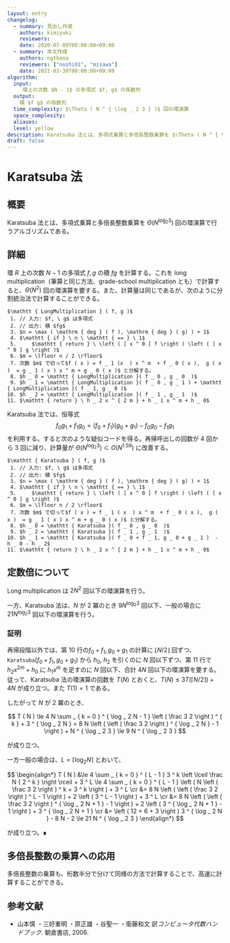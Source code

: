 ```yaml
---
layout: entry
changelog:
  - summary: 見出し作成
    authors: kimiyuki
    reviewers:
    date: 2020-07-09T00:00:00+09:00
  - summary: 本文作成
    authors: ngtkana
    reviewers: ["noshi91", "misawa"]
    date: 2021-03-30T00:00:00+09:00
algorithm:
  input:
     環上の次数 $N - 1$ の多項式 $f, g$ の係数列
  output:
    積 $f g$ の係数列
  time_complexity: $\Theta ( N ^ { \log _ 2 3 } )$ 回の環演算
  space_complexity:
  aliases:
  level: yellow
description: Karatsuba 法とは、多項式乗算と多倍長整数乗算を $\Theta ( N ^ { \log _ 2 3} )$ 回の環演算で行うアルゴリズムである。
draft: false
---
```



# Karatsuba 法

## 概要

Karatsuba 法とは、多項式乗算と多倍長整数乗算を $\Theta ( N ^ { \log _ 2 3} )$ 回の環演算で行うアルゴリズムである。


## 詳細


環 $R$ 上の次数 $N - 1$ の多項式 $f, g$ の積 $f g$ を計算する。これを long multiplication（筆算と同じ方法、grade-school multiplication とも）で計算すると、$\Theta ( N ^ 2 )$ 回の環演算を要する。また、計算量は同じであるが、次のように分割統治法で計算することができる。

```plaintext-katex
$\mathtt { LongMultiplication } ( f, g )$
 1. // 入力: $f, \ g$ は多項式
 2. // 出力: 積 $fg$
 3. $n = \max ( \mathrm { deg } ( f ), \mathrm { deg } ( g) ) + 1$
 4. $\mathtt { if } \ n \ \mathtt { == } \ 1$
 5.     $\mathtt { return } \ \left ( [ x ^ 0 ] f \right ) \left ( [ x ^ 0 ] g \right )$
 6. $m = \lfloor n / 2 \rfloor$
 7. 次数 $m$ で切って$f ( x ) = f _ 1 (x  ) x ^ m  + f _ 0 ( x ),  g ( x )  = g _ 1 ( x ) x ^ m + g _ 0 ( x )$ と分解する。
 8. $h _ 0 = \mathtt { LongMultiplication }( f _ 0 , g _ 0  )$
 9. $h _ 1 = \mathtt { LongMultiplication }( f _ 0 , g _ 1 ) + \mathtt { LongMultiplication }( f _ 1, g _ 0 )$
10. $h _ 2 = \mathtt { LongMultiplication }( f _ 1 , g _ 1  )$
11. $\mathtt { return } \ h _ 2 x ^ { 2 m } + h _ 1 x ^ m + h _ 0$
```

Karatsuba 法では、恒等式
$$
f _ 0 g _ 1 + f _ 1 g _ 0 = ( f _ 0 + f _ 1 ) ( g _ 0 + g _ 1 ) - f _ 0 g _ 0 - f _ 1 g _ 1
$$
を利用する。すると次のような疑似コードを得る。再帰呼出しの回数が $4$ 回から $3$ 回に減り、計算量が $\Theta ( N ^ { \log _ 2 3 } ) \subset O ( N ^ { 1.59 } )$ に改善する。


```plaintext-katex
$\mathtt { Karatsuba } ( f, g )$
 1. // 入力: $f, \ g$ は多項式
 2. // 出力: 積 $fg$
 3. $n = \max ( \mathrm { deg } ( f ), \mathrm { deg } ( g) ) + 1$
 4. $\mathtt { if } \ n \ \mathtt { == } \ 1$
 5.     $\mathtt { return } \ \left ( [ x ^ 0 ] f \right ) \left ( [ x ^ 0 ] g \right )$
 6. $m = \lfloor n / 2 \rfloor$
 7. 次数 $m$ で切って$f ( x ) = f _ 1 ( x  ) x ^ m  + f _ 0 ( x ),  g ( x )  = g _ 1 ( x ) x ^ m + g _ 0 ( x )$ と分解する。
 8. $h _ 0 = \mathtt { Karatsuba }( f _ 0 , g _ 0  )$
 9. $h _ 2 = \mathtt { Karatsuba }( f _ 1 , g _ 1  )$
10. $h _ 1 = \mathtt { Karatsuba }( f _ 0 + f _ 1, g _ 0 + g _ 1 )  - h _ 0 - h _ 2$
11. $\mathtt { return } \ h _ 2 x ^ { 2 m } + h _ 1 x ^ m + h _ 0$
```


## 定数倍について

Long multiplication は $2 N ^ 2$ 回以下の環演算を行う。

一方、Karatsuba 法は、$N$ が $2$ 冪のとき $9 N ^ { \log _ 2 3 }$ 回以下、一般の場合に $21 N ^ { \log _ 2 3 }$ 回以下の環演算を行う。

### 証明

再帰段階以外では、第 10 行の$f _ 0 + f _ 1, g _ 0 + g _ 1$ の計算に $\lfloor N / 2 \rfloor$ 回ずつ、$\mathtt { Karatsuba } ( f _ 0 + f _ 1, g _ 0 + g _ 1 )$ から $h _ 0, \ h _ 2$ を引くのに $N$ 回以下ずつ、第 11 行で $h _ 2 x ^ { 2 m } + h _ 0$ に $h _ 1 x ^ m$ を足すのに $N$ 回以下、合計 $4 N$ 回以下の環演算を要する。従って、Karatsuba 法の環演算の回数を $T ( N )$ とおくと、$T ( N ) \le 3 T ( \lceil N / 2 \rceil ) + 4 N$ が成り立つ。また $T ( 1 ) = 1$ である。

したがって $N$ が $2$ 冪のとき、

$$
T ( N )
\le 4 N  \sum _ { k = 0 } ^ { \log _ 2 N - 1 } \left ( \frac 3 2 \right ) ^ { k } + 3 ^ { \log _ 2 N }
= 8 N \left ( \left ( \frac 3 2 \right ) ^ { \log _ 2 N } - 1 \right ) + N ^ { \log _ 2 3 }
\le 9 N ^ { \log _ 2 3 }
$$

が成り立つ。

一方一般の場合は、$L = \lceil \log _ 2 N \rceil$ とおいて、

$$
\begin{align*}
T ( N )
&\le 4 \sum _ { k = 0 } ^ { L - 1 } 3 ^ k \left \lceil \frac N { 2 ^ k } \right \rceil
    + 3 ^ L
\le 4 \sum _ { k = 0 } ^ { L - 1 } \left ( N \left ( \frac 3 2 \right ) ^ k + 3 ^ k \right )
    + 3 ^ L
\cr
&= 8 N \left ( \left ( \frac 3 2 \right ) ^ L - 1 \right )
    + 2 \left ( 3 ^ L - 1 \right )
    + 3 ^ L
\cr
&= 8 N \left ( \left ( \frac 3 2 \right ) ^ { \log _ 2 N + 1 } - 1 \right )
    + 2 \left ( 3 ^ { \log _ 2 N + 1 } - 1 \right )
    + 3 ^ { \log _ 2 N + 1 }
\cr
&= \left ( 12 + 6 + 3 \right ) 3 ^ { \log _ 2 N } - 8 N - 2
\le 21 N ^ { \log _ 2 3 }
\end{align*}
$$

が成り立つ。∎

## 多倍長整数の乗算への応用

多倍長整数の乗算も、桁数半分で分けて同様の方法で計算することで、高速に計算することができる。


## 参考文献

* 山本慎 ・三好重明 ・原正雄 ・谷聖一 ・衛藤和文 訳*コンピュータ代数ハンドブック*. 朝倉書店, 2006.
